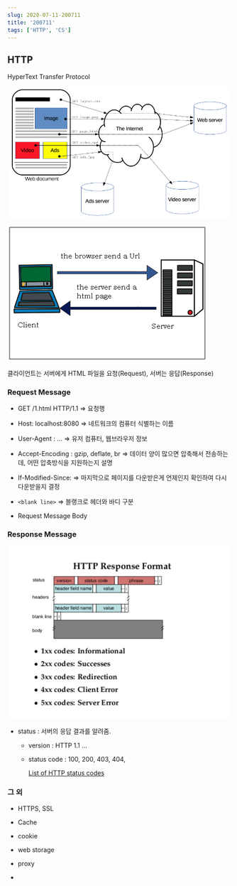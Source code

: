 ```yaml
---
slug: 2020-07-11-200711
title: '200711'
tags: ['HTTP', 'CS']
---
```


## HTTP

HyperText Transfer Protocol

![2020-07-11-200711-image-0](images/2020-07-11-200711-image-0.png)

![2020-07-11-200711-image-1](images/2020-07-11-200711-image-1.png)

클라이언트는 서버에게 HTML 파일을 요청(Request), 서버는 응답(Response)

### Request Message

- GET /1.html HTTP/1.1 => 요청행

- Host: localhost:8080 => 네트워크의 컴퓨터 식별하는 이름

- User-Agent : ... => 유저 컴퓨터, 웹브라우저 정보

- Accept-Encoding : gzip, deflate, br => 데이터 양이 많으면 압축해서 전송하는데, 어떤 압축방식을 지원하는지 설명

- If-Modified-Since: => 마지막으로 페이지를 다운받은게 언제인지 확인하여 다시 다운받을지 결정

- `<blank line>` => 블랭크로 헤더와 바디 구분

- Request Message Body

### Response Message

![2020-07-11-200711-image-2](images/2020-07-11-200711-image-2.png)

- status : 서버의 응답 결과를 알려줌.

  - version : HTTP 1.1 ...

  - status code : 100, 200, 403, 404,

    [List of HTTP status codes](https://en.wikipedia.org/wiki/List_of_HTTP_status_codes)

### 그 외

- HTTPS, SSL

- Cache

- cookie

- web storage

- proxy

-
